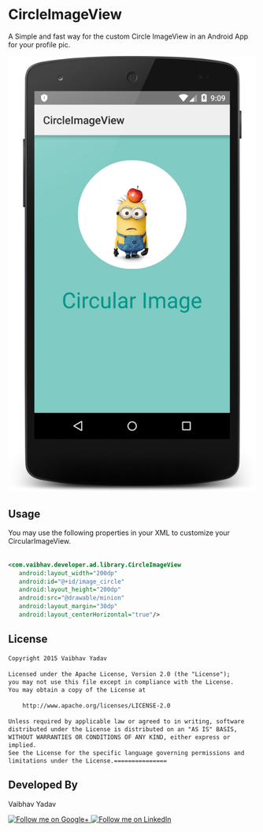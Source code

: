 # CircleImageView
A Simple and fast way for the custom Circle ImageView in an Android App for your profile pic.




![CircleImageView](https://raw.githubusercontent.com/DevVaibhavYadav/CircleImageView/master/CustomImageView/screenshot.png)

Usage
-----
  

You may use the following properties in your XML to customize your CircularImageView.
```xml

<com.vaibhav.developer.ad.library.CircleImageView
   android:layout_width="200dp"
   android:id="@+id/image_circle"
   android:layout_height="200dp"
   android:src="@drawable/minion"
   android:layout_margin="30dp"
   android:layout_centerHorizontal="true"/>
```

License
-------

    Copyright 2015 Vaibhav Yadav

    Licensed under the Apache License, Version 2.0 (the "License");
    you may not use this file except in compliance with the License.
    You may obtain a copy of the License at

        http://www.apache.org/licenses/LICENSE-2.0

    Unless required by applicable law or agreed to in writing, software
    distributed under the License is distributed on an "AS IS" BASIS,
    WITHOUT WARRANTIES OR CONDITIONS OF ANY KIND, either express or implied.
    See the License for the specific language governing permissions and
    limitations under the License.===============


Developed By
-------
Vaibhav Yadav


<a href="https://plus.google.com/u/0/110341020294837635927/">
  <img alt="Follow me on Google+"
       src="http://data.pkmmte.com/temp/social_google_plus_logo.png" />
</a>
<a href="https://in.linkedin.com/in/devvaibhavyadav">
  <img alt="Follow me on LinkedIn"
       src="http://data.pkmmte.com/temp/social_linkedin_logo.png" />
</a>

